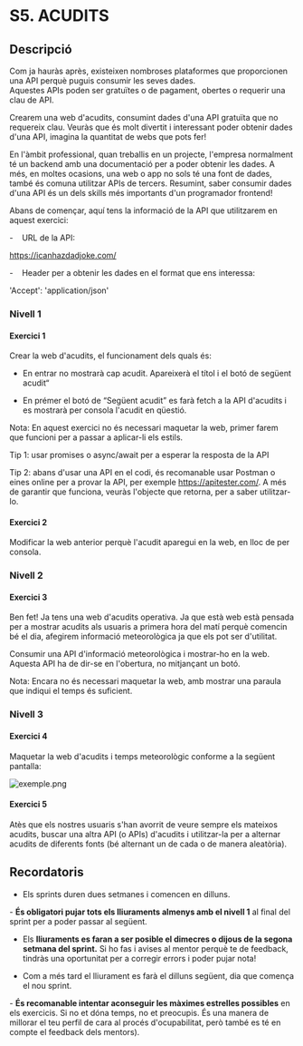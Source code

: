# S5. ACUDITS

## Descripció

Com ja hauràs après, existeixen nombroses plataformes que proporcionen una API perquè puguis consumir les seves dades.  
Aquestes APIs poden ser gratuïtes o de pagament, obertes o requerir una clau de API.  

Crearem una web d'acudits, consumint dades d'una API gratuïta que no requereix clau. Veuràs que és molt divertit i interessant poder obtenir dades d'una API, imagina la quantitat de webs que pots fer!  

En l'àmbit professional, quan treballis en un projecte, l'empresa normalment té un backend amb una documentació per a poder obtenir les dades. A més, en moltes ocasions, una web o app no sols té una font de dades, també és comuna utilitzar APIs de tercers. Resumint, saber consumir dades d'una API és un dels skills més importants d'un programador frontend!  

Abans de començar, aquí tens la informació de la API que utilitzarem en aquest exercici:

-    URL de la API:  

https://icanhazdadjoke.com/  

-    Header per a obtenir les dades en el format que ens interessa:  

'Accept': 'application/json'

### Nivell 1

#### Exercici 1

Crear la web d'acudits, el funcionament dels quals és:  

- En entrar no mostrarà cap acudit. Apareixerà el títol i el botó de següent acudit“

- En prémer el botó de “Següent acudit” es farà fetch a la API d'acudits i es mostrarà per consola l'acudit en qüestió.

Nota: En aquest exercici no és necessari maquetar la web, primer farem que funcioni per a passar a aplicar-li els estils.  

Tip 1: usar promises o async/await per a esperar la resposta de la API

Tip 2: abans d'usar una API en el codi, és recomanable usar Postman o eines online per a provar la API, per exemple https://apitester.com/. A més de garantir que funciona, veuràs l'objecte que retorna, per a saber utilitzar-lo.

#### Exercici 2

Modificar la web anterior perquè l'acudit aparegui en la web, en lloc de per consola.

### Nivell 2

#### Exercici 3

Ben fet! Ja tens una web d'acudits operativa. Ja que està web està pensada per a mostrar acudits als usuaris a primera hora del matí perquè comencin bé el dia, afegirem informació meteorològica ja que els pot ser d'utilitat. 

Consumir una API d'informació meteorològica i mostrar-ho en la web. Aquesta API ha de dir-se en l'obertura, no mitjançant un botó.

Nota: Encara no és necessari maquetar la web, amb mostrar una paraula que indiqui el temps és suficient.

### Nivell 3

#### Exercici 4

Maquetar la web d'acudits i temps meteorològic conforme a la següent pantalla:

![exemple.png](J:\laragon\www\s5-acudits\img\exemple.png)

#### Exercici 5

Atès que els nostres usuaris s'han avorrit de veure sempre els mateixos acudits, buscar una altra API (o APIs) d'acudits i utilitzar-la per a alternar acudits de diferents fonts (bé alternant un de cada o de manera aleatòria).

## Recordatoris

- Els sprints duren dues setmanes i comencen en dilluns.

- **És obligatori pujar tots els lliuraments almenys amb el nivell 1** al final del sprint per a poder passar al següent.

- Els **lliuraments es faran a ser posible el dimecres o dijous de la segona setmana del sprint.** Si ho fas i avises al mentor perquè te de feedback, tindràs una oportunitat per a corregir errors i poder pujar nota!

- Com a més tard el lliurament es farà el dilluns següent, dia que comença el nou sprint.

- **És recomanable intentar aconseguir les màximes estrelles possibles** en els exercicis. Si no et dóna temps, no et preocupis. És una manera de millorar el teu perfil de cara al procés d'ocupabilitat, però també es té en compte el feedback dels mentors).
